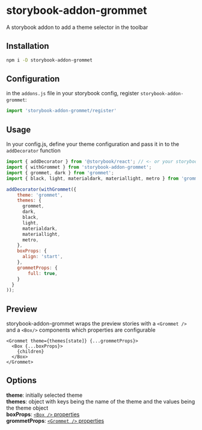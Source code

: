# storybook-addon-grommet

A storybook addon to add a theme selector in the toolbar

## Installation
```sh
npm i -D storybook-addon-grommet
```

## Configuration

in the `addons.js` file in your storybook config, register `storybook-addon-grommet`:

```js
import 'storybook-addon-grommet/register'
```

## Usage
In your config.js, define your theme configuration and pass it in to the `addDecorator` function


```javascript
import { addDecorator } from '@storybook/react'; // <- or your storybook framework
import { withGrommet } from 'storybook-addon-grommet';
import { grommet, dark } from 'grommet';
import { black, light, materialdark, materiallight, metro } from 'grommet-controls';

addDecorator(withGrommet({
    theme: 'grommet',
    themes: {
      grommet,
      dark,
      black,
      light,
      materialdark,
      materiallight,
      metro,
    },
    boxProps: {
      align: 'start',
    },
    grommetProps: {
        full: true,
    }
  }
));
```

## Preview
storybook-addon-grommet wraps the preview stories with a `<Grommet />` and a `<Box/>` components which properties are configurable

```
<Grommet theme={themes[state]} {...grommetProps}>
  <Box {...boxProps}>
    {children}
  </Box>  
</Grommet>
```    

## Options


**theme**: initially selected theme<br/>
**themes**: object with keys being the name of the theme and the values being the theme object<br/>
**boxProps**: [`<Box />` properties](https://v2.grommet.io/box)<br/>
**grommetProps**: [`<Grommet />` properties](https://v2.grommet.io/grommet)<br/>


